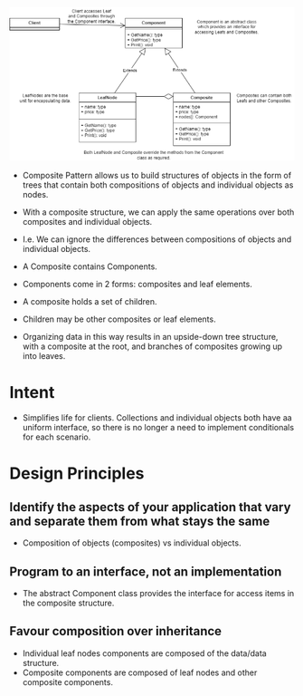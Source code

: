 ![alt text][pattern]

- Composite Pattern allows us to build structures of objects in the form of trees that contain both compositions of objects and individual objects as nodes.
- With a composite structure, we can apply the same operations over both composites and individual objects.
- I.e. We can ignore the differences between compositions of objects and individual objects.

- A Composite contains Components.
- Components come in 2 forms: composites and leaf elements.
- A composite holds a set of children.
- Children may be other composites or leaf elements.
- Organizing data in this way results in an upside-down tree structure, with a composite at the root, and branches of composites growing up into leaves.

# Intent
- Simplifies life for clients. Collections and individual objects both have aa uniform interface, so there is no longer a need to implement conditionals for each scenario.

# Design Principles
## Identify the aspects of your application that vary and separate them from what stays the same
- Composition of objects (composites) vs individual objects.

## Program to an interface, not an implementation
- The abstract Component class provides the interface for access items in the composite structure.

## Favour composition over inheritance
- Individual leaf nodes components are composed of the data/data structure.
- Composite components are composed of leaf nodes and other composite components.

[pattern]: https://github.com/therealjordanlee/Design.Patterns/raw/master/src/Composite/composite.png "Composite Pattern"